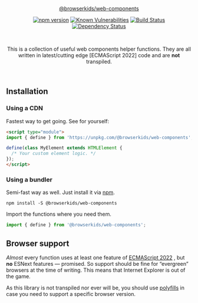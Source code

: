 <p align="center">
    <a href="https://github.com/browserkids/web-components">@browserkids/web-components</a>
</p>

<p align="center">
    <a href="https://badge.fury.io/js/%40browserkids%2Fdom"><img src="https://badge.fury.io/js/%40browserkids%2Fdom.svg" alt="npm version"></a>
    <a href="https://snyk.io/test/github/browserkids/web-components?targetFile=package.json"><img src="https://snyk.io/test/github/browserkids/web-components/badge.svg?targetFile=package.json" alt="Known Vulnerabilities"></a>
    <a href="https://travis-ci.org/browserkids/web-components"><img src="https://travis-ci.org/browserkids/web-components.svg?branch=master" alt="Build Status"></a>
    <a href="https://libraries.io/npm/@browserkids/web-components"><img src="https://img.shields.io/librariesio/release/npm/@browserkids/web-components.svg" alt="Dependency Status"></a>
</p>

<br>

<p align="center">This is a collection of useful web components helper functions. They are all written in latest/cutting edge [ECMAScript 2022] code and are <strong>not</strong> transpiled.</p>

<br>

## Installation

### Using a CDN

Fastest way to get going. See for yourself:

```html
<script type="module">
import { define } from 'https://unpkg.com/@browserkids/web-components';

define(class MyElement extends HTMLElement {
  /* Your custom element logic. */
});
</script>
```

### Using a bundler

Semi-fast way as well. Just install it via [npm].

```shell
npm install -S @browserkids/web-components
```

Import the functions where you need them.

```js
import { define } from '@browserkids/web-components';
```


## Browser support

*Almost* every function uses at least one feature of [ECMAScript 2022] , but **no** ESNext features — promised. So support should be fine for “evergreen” browsers at the time of writing. This means that Internet Explorer is out of the game.

As this library is not transpiled nor ever will be, you should use [polyfills](https://polyfill.io/) in case you need to support a specific browser version. 

<br>

[ECMAScript 2022]: https://kangax.github.io/compat-table/es2016plus/
[Shadow DOM]: https://developer.mozilla.org/en-US/docs/Web/Web_Components/Using_shadow_DOM
[npm]: https://www.npmjs.com/
